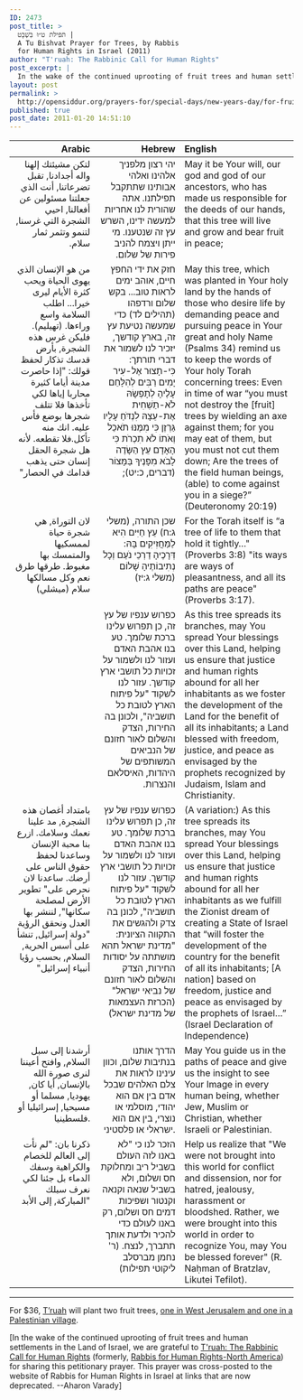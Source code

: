 ```yaml
---
ID: 2473
post_title: >
  תפילת ט״וּ בִּשְׁבָט |
  A Tu Bishvat Prayer for Trees, by Rabbis
  for Human Rights in Israel (2011)
author: "T'ruah: The Rabbinic Call for Human Rights"
post_excerpt: |
  In the wake of the continued uprooting of fruit trees and human settlements in the Land of Israel, <a href="http://www.truah.org/">T'ruah: The Rabbinic Call for Human Rights</a> shared the following petitionary prayer.
layout: post
permalink: >
  http://opensiddur.org/prayers-for/special-days/new-years-day/for-fruit-trees/a-tu-bishvat-prayer-from-truah-the-rabbinic-call-for-human-rights/
published: true
post_date: 2011-01-20 14:51:10
---
```

<table style="margin-left: auto;margin-right: auto;" class="draggable">
<thead><tr><th id="x" style="text-align: right;">Arabic</th><th style="text-align: right;">Hebrew</th><th style="text-align: left;">English</th></tr></thead>
<tbody>
<tr><td style="vertical-align:top;" width="30%">
<div class="arabic" style="text-align: right;"><span lang="ar">
لتكن مشيئتك إلهنا واله أجدادنا, تقبل تضرعاتنا,
أنت الذي جعلتنا مسئولين عن أفعالنا,
احيي الشجرة التي غرسنا, لتنمو وتثمر ثمار سلام.‏
</span></div>
</td>

<td style="vertical-align:top;" width="30%">
<div class="liturgy" style="text-align: right;"><span lang="he">
 יהי רצון מלפניך אלהינו ואלהי אבותינו 
שתתקבל תפילתנו. אתה שהורית לנו אחריות למעשה ידינו,
 השרש עץ זה שנטענו. מי ייתן ויצמח להניב פירות של שלום.‏  
</span></div>
</td>
 
<td style="vertical-align:top;" width="40%">
<div class="english">
May it be Your will, our god and god of our ancestors, 
who has made us responsible for the deeds of our hands, 
that this tree will live and grow and bear fruit in peace;
</div></td>
</tr>


<tr><td style="vertical-align:top;" width="30%">
<div class="arabic" style="text-align: right;"><span lang="ar">
من هو الإنسان الذي يهوى الحياة ويحب كثرة الأيام ليرى خيرا...
اطلب السلامة واسع وراءها. (تهيليم).‏
 فليكن غرس هذه الشجرة, بأرض قدسك تذكار لحفظ قولك:
"إذا حاصرت مدينة أياما كثيرة محاربا إياها لكي تأخذها فلا تتلف شجرها بوضع فأس عليه.
انك منه تأكل.فلا تقطعه.
لأنه هل شجرة الحقل إنسان حتى يذهب قدامك في الحصار"‏
</span></div>
</td>

<td style="vertical-align:top;" width="30%">
<div class="liturgy" style="text-align: right;"><span lang="he">
 חזק את ידי החפץ חיים, אוהב ימים לראות טוב...
בקש שלום ורדפהו (תהילים לד)‏
 כדי שמעשה נטיעת עץ זה, בארץ קודשך, יזכיר לנו לשמור את דברי תורתך:‏
 כִּי-תָצוּר אֶל-עִיר יָמִים רַבִּים לְהִלָּחֵם עָלֶיהָ לְתָפְשָׂהּ לֹא-תַשְׁחִית אֶת-עֵצָהּ לִנְדֹּחַ עָלָיו גַּרְזֶן 
כִּי מִמֶּנּוּ תֹאכֵל וְאֹתוֹ לֹא תִכְרֹת  
כִּי הָאָדָם עֵץ הַשָּׂדֶה לָבֹא מִפָּנֶיךָ בַּמָּצוֹר (דברים, כ:יט);‏ 
</span></div>
</td>
 
<td style="vertical-align:top;" width="40%">
<div class="english">
May this tree, which was planted in Your holy land by the hands of those who desire life 
by demanding peace and pursuing peace in Your great and holy Name (Psalms 34) 
remind us to keep the words of Your holy Torah concerning trees: 
Even in time of war “you must not destroy the [fruit] trees by wielding an axe against them; 
for you may eat of them, but you must not cut them down; 
Are the trees of the field human beings, (able) to come against you in a siege?” (Deuteronomy 20:19)
</div></td>
</tr>


<tr><td style="vertical-align:top;" width="30%">
<div class="arabic" style="text-align: right;"><span lang="ar">
لان التوراة, هي شجرة حياة لممسكيها والمتمسك بها مغبوط. 
طرقها طرق نعم وكل مسالكها سلام (ميشلي)‏
</span></div>
</td>

<td style="vertical-align:top;" width="30%">
<div class="liturgy" style="text-align: right;"><span lang="he">
 שכן התורה, (משלי ג:ח) עֵץ חַיִּים הִיא לַמַּחֲזִיקִים בָּהּ: ‏
דְּרָכֶיהָ דַרְכֵי נֹעַם וְכָל נְתִיבוֹתֶיהָ שָׁלוֹם (משלי ג:יז)‏
</span></div>
</td>
 
<td style="vertical-align:top;" width="40%">
<div class="english">
For the Torah itself is “a tree of life to them that hold it tightly…" (Proverbs 3:8)
"its ways are ways of pleasantness, and all its paths are peace" (Proverbs 3:17).
</div></td>
</tr>


<tr><td style="vertical-align:top;" width="30%">
<div class="arabic" style="text-align: right;"><span lang="ar">

</span></div>
</td>

<td style="vertical-align:top;" width="30%">
<div class="liturgy" style="text-align: right;"><span lang="he">
 כפרוש ענפיו של עץ זה, כן תפרוש עלינו ברכת שלומך.‏‏
טע בנו אהבת האדם ועזור לנו ולשמור על זכויות כל תושבי ארץ קודשך.‏
עזור לנו לשקוד "על פיתוח הארץ לטובת כל תושביה",‏
ולכונן בה החירות, הצדק והשלום 
לאור חזונם של הנביאים המשותפים של היהדות, האיסלאם והנצרות.‏ 
</span></div>
</td>
 
<td style="vertical-align:top;" width="40%">
<div class="english">
As this tree spreads its branches, may You spread Your blessings over this Land, 
helping us ensure that justice and human rights abound for all her inhabitants 
as we foster the development of the Land for the benefit of all its inhabitants; 
a Land blessed with freedom, justice, and peace 
as envisaged by the prophets recognized by Judaism, Islam and Christianity.
</div></td>
</tr>


<tr><td style="vertical-align:top;" width="30%">
<div class="arabic" style="text-align: right;"><span lang="ar">
بامتداد أغصان هذه الشجرة, مد علينا نعمك وسلامك.
ازرع بنا محبة الإنسان وساعدنا لحفظ حقوق الناس على أرضك. 
ساعدنا لان نحرص على" تطوير الأرض لمصلحة سكانها", لننشر بها العدل ونحقق الرؤية 
"دولة إسرائيل, تنشأ على أسس الحرية, السلام, بحسب رؤيا أنبياء إسرائيل" ‏
</span></div>
</td>

<td style="vertical-align:top;" width="30%">
<div class="liturgy" style="text-align: right;"><span lang="he">
כפרוש ענפיו של עץ זה, כן תפרוש עלינו ברכת שלומך.‏
טע בנו אהבת האדם ועזור לנו ולשמור על זכויות כל תושבי ארץ קודשך.‏
עזור לנו לשקוד "על פיתוח הארץ לטובת כל תושביה",‏ לכונן בה צדק ולהגשים את התקווה הציונית:‏
"מדינת ישראל תהא מושתתה על יסודות החירות, הצדק והשלום לאור חזונם של נביאי ישראל" (הכרזת העצמאות של מדינת ישראל)‏ 
</span></div>
</td>
 
<td style="vertical-align:top;" width="40%">
<div class="english">
(A variation:) As this tree spreads its branches, may You spread Your blessings over this Land, 
helping us ensure that justice and human rights abound for all her inhabitants 
as we fulfill the Zionist dream of creating a State of Israel that “will foster the development of the country for the benefit of all its inhabitants; 
[A nation] based on freedom, justice and peace as envisaged by the prophets of Israel…” (Israel Declaration of Independence)
</div></td>
</tr>


<tr><td style="vertical-align:top;" width="30%">
<div class="arabic" style="text-align: right;"><span lang="ar">
أرشدنا إلى سبل السلام, 
وافتح أعيننا لنرى صورة الله بالإنسان, 
أيا كان, يهوديا, مسلما أو مسيحيا, 
إسرائيليا أو فلسطينيا.
</span></div>
</td>

<td style="vertical-align:top;" width="30%">
<div class="liturgy" style="text-align: right;"><span lang="he">
 הדרך אותנו בנתיבות שלום, וכוון עינינו לראות את צלם האלהים שבכל אדם 
בין אם הוא יהודי, מוסלמי או נוצרי, 
בין אם הוא ישראלי או פלסטיני. 
</span></div>
</td>
 
<td style="vertical-align:top;" width="40%">
<div class="english">
May You guide us in the paths of peace 
and give us the insight to see Your Image in every human being, 
whether Jew, Muslim or Christian, 
whether Israeli or Palestinian. 
</div></td>
</tr>


<tr><td style="vertical-align:top;" width="30%">
<div class="arabic" style="text-align: right;"><span lang="ar">
ذكرنا بان: "لم نأت إلى العالم للخصام والكراهية وسفك الدماء بل
 جئنا لكي نعرف سبلك المباركة, إلى الأبد"
</span></div>
</td>

<td style="vertical-align:top;" width="30%">
<div class="liturgy" style="text-align: right;"><span lang="he">
הזכר לנו כי "לא באנו לזה העולם בשביל ריב ומחלוקת חס ושלום, ולא בשביל שנאה וקנאה וקנטור ושפיכות דמים חס ושלום, 
רק באנו לעולם כדי להכיר ולדעת אותך תתברך, לנצח. (ר' נחמן מברסלב ליקוטי תפילות)‏ 
</span></div>
</td>
 

<td style="vertical-align:top;" width="40%">
<div class="english">
Help us realize that "We were not brought into this world for conflict and dissension, nor for hatred, jealousy, harassment or bloodshed. 
Rather, we were brought into this world in order to recognize You, may You be blessed forever" (R. Naḥman of Bratzlav, Likutei Tefilot).
</div></td>
</tr>
</tbody></table>

<hr />

For $36, <a href="http://truah.org/">T’ruah</a> will plant two fruit trees, <a href="https://org2.salsalabs.com/o/5149/p/salsa/donation/common/public/?donate_page_KEY=13641">one in West Jerusalem and one in a Palestinian village</a>.

[In the wake of the continued uprooting of fruit trees and human settlements in the Land of Israel, we are grateful to <a href="http://truah.org">T'ruah: The Rabbinic Call for Human Rights</a> (formerly, <a href="http://www.rhr-na.org/">Rabbis for Human Rights-North America</a>) for sharing this petitionary prayer. This prayer was cross-posted to the website of Rabbis for Human Rights in Israel at links that are now deprecated. --Aharon Varady]